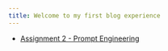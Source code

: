 ```yaml
---
title: Welcome to my first blog experience
---
```

- [Assignment 2 - Prompt Engineering](./2025-04-25-sof,md.md)

